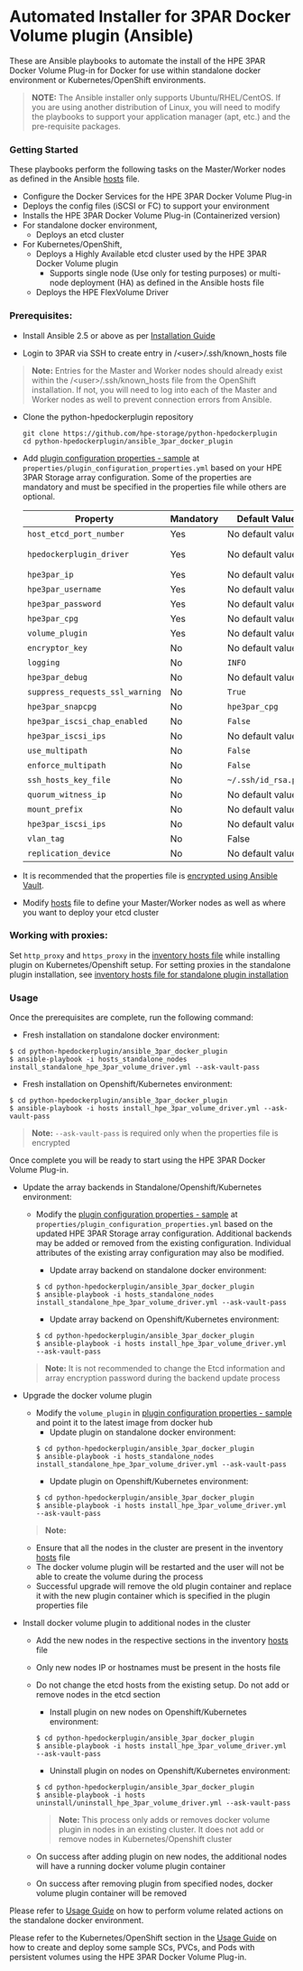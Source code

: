 # Automated Installer for 3PAR Docker Volume plugin (Ansible)

These are Ansible playbooks to automate the install of the HPE 3PAR Docker Volume Plug-in for Docker for use within standalone docker environment or Kubernetes/OpenShift environments.

>**NOTE:** The Ansible installer only supports Ubuntu/RHEL/CentOS. If you are using another distribution of Linux, you will need to modify the playbooks to support your application manager (apt, etc.) and the pre-requisite packages.

### Getting Started

These playbooks perform the following tasks on the Master/Worker nodes as defined in the Ansible [hosts](/ansible_3par_docker_plugin/hosts) file.
* Configure the Docker Services for the HPE 3PAR Docker Volume Plug-in
* Deploys the config files (iSCSI or FC) to support your environment
* Installs the HPE 3PAR Docker Volume Plug-in (Containerized version)
* For standalone docker environment,
  * Deploys an etcd cluster
* For Kubernetes/OpenShift, 
  * Deploys a Highly Available etcd cluster used by the HPE 3PAR Docker Volume plugin 
    * Supports single node (Use only for testing purposes) or multi-node deployment (HA) as defined in the Ansible hosts file
  * Deploys the HPE FlexVolume Driver

### Prerequisites:
  - Install Ansible 2.5 or above as per [Installation Guide](https://docs.ansible.com/ansible/latest/installation_guide/intro_installation.html)

  - Login to 3PAR via SSH to create entry in /\<user>\/.ssh/known_hosts file
  > **Note:** Entries for the Master and Worker nodes should already exist within the /\<user>\/.ssh/known_hosts file from the OpenShift installation. If not, you will need to log into each of the Master and Worker nodes as well to prevent connection errors from Ansible.
  
  - Clone the python-hpedockerplugin repository
    ```
    git clone https://github.com/hpe-storage/python-hpedockerplugin
    cd python-hpedockerplugin/ansible_3par_docker_plugin
    ```
  
  - Add [plugin configuration properties - sample](/ansible_3par_docker_plugin/properties/plugin_configuration_properties_sample.yml) at `properties/plugin_configuration_properties.yml` based on your HPE 3PAR Storage array configuration. Some of the properties are mandatory and must be specified in the properties file while others are optional. 
  
      | Property  | Mandatory | Default Value | Description |
      | ------------- | ------------- | ------------- | ------------- |
      | ```host_etcd_port_number```  | Yes  | No default value | Etcd port number |
      | ```hpedockerplugin_driver```  | Yes  | No default value  | ISCSI/FC driver  (hpedockerplugin.hpe.hpe_3par_iscsi.HPE3PARISCSIDriver/hpedockerplugin.hpe.hpe_3par_fc.HPE3PARFCDriver) |
      | ```hpe3par_ip```  | Yes  | No default value | IP address of 3PAR array |
      | ```hpe3par_username```  | Yes  | No default value | 3PAR username |
      | ```hpe3par_password```  | Yes  | No default value | 3PAR password |
      | ```hpe3par_cpg```  | Yes  | No default value | Primary user CPG |
      | ```volume_plugin```  | Yes  | No default value | Name of the docker volume image (only required with DEFAULT backend) |
      | ```encryptor_key```  | No  | No default value | Encryption key string for 3PAR password |
      | ```logging```  | No  | ```INFO``` | Log level |
      | ```hpe3par_debug```  | No  | No default value | 3PAR log level |
      | ```suppress_requests_ssl_warning```  | No  | ```True``` | Suppress request SSL warnings |
      | ```hpe3par_snapcpg```  | No  | ```hpe3par_cpg``` | Snapshot CPG |
      | ```hpe3par_iscsi_chap_enabled```  | No  | ```False``` | ISCSI chap toggle |
      | ```hpe3par_iscsi_ips```  | No  |No default value | Comma separated iscsi port IPs (only required if driver is ISCSI based) |
      | ```use_multipath```  | No  | ```False``` | Mutltipath toggle |
      | ```enforce_multipath```  | No  | ```False``` | Forcefully enforce multipath |
      | ```ssh_hosts_key_file```  | No  | ```~/.ssh/id_rsa.pub``` | Path to hosts key file |
      | ```quorum_witness_ip```  | No  | No default value | Quorum witness IP |
      | ```mount_prefix```  | No  | No default value | Alternate mount path prefix |
      | ```hpe3par_iscsi_ips```  | No  | No default value | Comma separated iscsi IPs. If not provided, all iscsi IPs will be read from the array and populated in hpe.conf |
      | ```vlan_tag```  | No  | False | Populates the iscsi_ips which are vlan tagged, only applicable if ```hpe3par_iscsi_ips``` is not specified |
      | ```replication_device```  | No  | No default value | Replication backend properties |
    
  - It is recommended that the properties file is [encrypted using Ansible Vault](/ansible_3par_docker_plugin/encrypt_properties.md).

  - Modify [hosts](/ansible_3par_docker_plugin/hosts) file to define your Master/Worker nodes as well as where you want to deploy your etcd cluster
  
### Working with proxies:

Set `http_proxy` and `https_proxy` in the [inventory hosts file](/ansible_3par_docker_plugin/hosts) while installing plugin on Kubernetes/Openshift setup. For setting proxies in the standalone plugin installation, see [inventory hosts file for standalone plugin installation](/ansible_3par_docker_plugin/hosts_standalone_nodes)

### Usage

Once the prerequisites are complete, run the following command:

- Fresh installation on standalone docker environment:
```
$ cd python-hpedockerplugin/ansible_3par_docker_plugin
$ ansible-playbook -i hosts_standalone_nodes install_standalone_hpe_3par_volume_driver.yml --ask-vault-pass
```

- Fresh installation on Openshift/Kubernetes environment:
```
$ cd python-hpedockerplugin/ansible_3par_docker_plugin
$ ansible-playbook -i hosts install_hpe_3par_volume_driver.yml --ask-vault-pass
```
> **Note:** ```--ask-vault-pass``` is required only when the properties file is encrypted


Once complete you will be ready to start using the HPE 3PAR Docker Volume Plug-in.

- Update the array backends in Standalone/Openshift/Kubernetes environment:
  * Modify the [plugin configuration properties - sample](/ansible_3par_docker_plugin/properties/plugin_configuration_properties_sample.yml) at `properties/plugin_configuration_properties.yml` based on the updated HPE 3PAR Storage array configuration. Additional backends may be added or removed from the existing configuration. Individual attributes of the existing array configuration may also be modified.

    * Update array backend on standalone docker environment:
    ```
    $ cd python-hpedockerplugin/ansible_3par_docker_plugin
    $ ansible-playbook -i hosts_standalone_nodes install_standalone_hpe_3par_volume_driver.yml --ask-vault-pass
    ```

    * Update array backend on Openshift/Kubernetes environment:
    ```
    $ cd python-hpedockerplugin/ansible_3par_docker_plugin
    $ ansible-playbook -i hosts install_hpe_3par_volume_driver.yml --ask-vault-pass
    ```
  > **Note:** It is not recommended to change the Etcd information and array encryption password during the backend update process
 
- Upgrade the docker volume plugin
  * Modify the `volume_plugin` in [plugin configuration properties - sample](/ansible_3par_docker_plugin/properties/plugin_configuration_properties_sample.yml) and point it to the latest image from docker hub
      * Update plugin on standalone docker environment:
      ```
      $ cd python-hpedockerplugin/ansible_3par_docker_plugin
      $ ansible-playbook -i hosts_standalone_nodes install_standalone_hpe_3par_volume_driver.yml --ask-vault-pass
      ```
     * Update plugin on Openshift/Kubernetes environment:
     ```
     $ cd python-hpedockerplugin/ansible_3par_docker_plugin
     $ ansible-playbook -i hosts install_hpe_3par_volume_driver.yml --ask-vault-pass
     ```
   > **Note:** 
     - Ensure that all the nodes in the cluster are present in the inventory [hosts](/ansible_3par_docker_plugin/hosts) file
     - The docker volume plugin will be restarted and the user will not be able to create the volume during the process
     
   * Successful upgrade will remove the old plugin container and replace it with the new plugin container which is specified in the plugin properties file 
      
- Install docker volume plugin to additional nodes in the cluster
  * Add the new nodes in the respective sections in the inventory [hosts](/ansible_3par_docker_plugin/hosts) file
  * Only new nodes IP or hostnames must be present in the hosts file
  * Do not change the etcd hosts from the existing setup. Do not add or remove nodes in the etcd section
     
     * Install plugin on new nodes on Openshift/Kubernetes environment:
     ```
     $ cd python-hpedockerplugin/ansible_3par_docker_plugin
     $ ansible-playbook -i hosts install_hpe_3par_volume_driver.yml --ask-vault-pass
     ```
     
     * Uninstall plugin on nodes on Openshift/Kubernetes environment:
     ```
     $ cd python-hpedockerplugin/ansible_3par_docker_plugin
     $ ansible-playbook -i hosts uninstall/uninstall_hpe_3par_volume_driver.yml --ask-vault-pass
     ```
     > **Note:** This process only adds or removes docker volume plugin in nodes in an existing cluster. It does not add or remove nodes in Kubernetes/Openshift cluster
   * On success after adding plugin on new nodes, the additional nodes will have a running docker volume plugin container
   * On success after removing plugin from specified nodes, docker volume plugin container will be removed
     
Please refer to [Usage Guide](/docs/usage.md) on how to perform volume related actions on the standalone docker environment.

Please refer to the Kubernetes/OpenShift section in the [Usage Guide](/docs/usage.md#k8_usage) on how to create and deploy some sample SCs, PVCs, and Pods with persistent volumes using the HPE 3PAR Docker Volume Plug-in.


<br><br>
